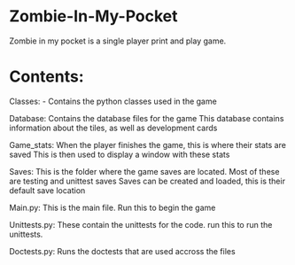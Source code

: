 # Zombie-In-My-Pocket
Zombie in my pocket is a single player print and play game.

# Contents:
Classes:
    - Contains the python classes used in the game

Database:
    Contains the database files for the game
    This database contains information about the tiles, as well as development cards

Game_stats:
    When the player finishes the game, this is where their stats are saved
    This is then used to display a window with these stats

Saves:
    This is the folder where the game saves are located.
    Most of these are testing and unittest saves
    Saves can be created and loaded, this is their default save location

Main.py:
    This is the main file. Run this to begin the game

Unittests.py:
    These contain the unittests for the code. run this to run the unittests.

Doctests.py:
    Runs the doctests that are used accross the files